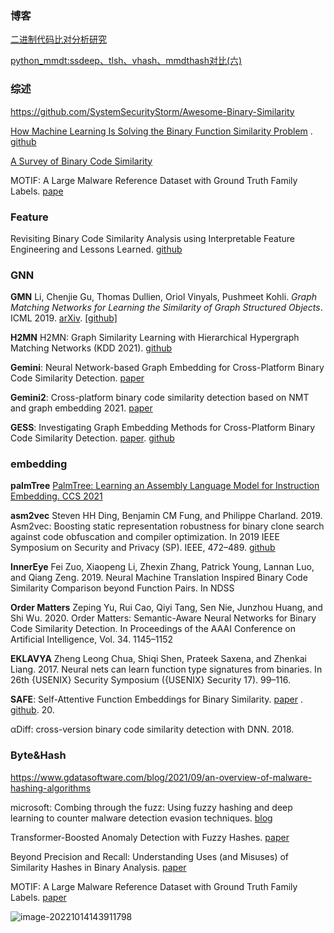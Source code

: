 ### 博客

[二进制代码比对分析研究 ](https://www.cnblogs.com/LittleHann/p/13451724.html)

[python_mmdt:ssdeep、tlsh、vhash、mmdthash对比(六)](https://bbs.pediy.com/thread-271309.htm)



### **综述**

https://github.com/SystemSecurityStorm/Awesome-Binary-Similarity

[How Machine Learning Is Solving the Binary Function Similarity Problem](https://www.s3.eurecom.fr/docs/usenixsec22_marcelli.pdf) . [github](https://github.com/Cisco-Talos/binary_function_similarity)

[A Survey of Binary Code Similarity](https://arxiv.org/pdf/1909.11424.pdf)

MOTIF: A Large Malware Reference Dataset with Ground Truth Family Labels. [pape](https://arxiv.org/pdf/2111.15031.pdf)



### Feature

Revisiting Binary Code Similarity Analysis using Interpretable Feature Engineering and Lessons Learned. [github](https://github.com/SoftSec-KAIST/TikNib/tree/bb8d3f33808d4cbe8128d52e252525ebd6f05c3e)



### GNN

**GMN** Li, Chenjie Gu, Thomas Dullien, Oriol Vinyals, Pushmeet Kohli. *Graph Matching Networks for Learning the Similarity of Graph Structured Objects*. ICML 2019. [arXiv](https://arxiv.org/abs/1904.12787). [[github\]](https://github.com/Lin-Yijie/Graph-Matching-Networks)

**H2MN** H2MN: Graph Similarity Learning with Hierarchical Hypergraph Matching Networks (KDD 2021). [github](https://github.com/cszhangzhen/H2MN)

**Gemini**: Neural Network-based Graph Embedding for Cross-Platform Binary Code Similarity Detection. [paper](https://arxiv.org/pdf/1708.06525.pdf)

**Gemini2**:  Cross-platform binary code similarity detection based on NMT and graph embedding 2021. [paper](https://pdfs.semanticscholar.org/5fde/03bd48236f71b1877dd8713bc25978cfa7e0.pdf)

**GESS**: Investigating Graph Embedding Methods for Cross-Platform Binary Code Similarity Detection.  [paper](https://www.mhumbert.com/publications/eurosp22_2.pdf). [github](https://github.com/GESS-code/GESS)



### embedding

**palmTree** [PalmTree: Learning an Assembly Language Model for Instruction Embedding. CCS 2021](https://www.inforsec.org/wp/wp-content/uploads/2021/07/qy.pdf)

**asm2vec** Steven HH Ding, Benjamin CM Fung, and Philippe Charland. 2019. Asm2vec: Boosting static representation robustness for binary clone search against code obfuscation and compiler optimization. In 2019 IEEE Symposium on Security and Privacy (SP). IEEE, 472–489. [github](https://github.com/Lancern/asm2vec)

 **InnerEye** Fei Zuo, Xiaopeng Li, Zhexin Zhang, Patrick Young, Lannan Luo, and Qiang Zeng. 2019. Neural Machine Translation Inspired Binary Code Similarity Comparison beyond Function Pairs. In NDSS

**Order Matters** Zeping Yu, Rui Cao, Qiyi Tang, Sen Nie, Junzhou Huang, and Shi Wu. 2020. Order Matters: Semantic-Aware Neural Networks for Binary Code Similarity Detection. In Proceedings of the AAAI Conference on Artificial Intelligence, Vol. 34. 1145–1152

**EKLAVYA** Zheng Leong Chua, Shiqi Shen, Prateek Saxena, and Zhenkai Liang. 2017. Neural nets can learn function type signatures from binaries. In 26th {USENIX} Security Symposium ({USENIX} Security 17). 99–116.

**SAFE**: Self-Attentive Function Embeddings for Binary Similarity. [paper](https://arxiv.org/abs/1811.05296) . [github](https://github.com/facebookresearch/SAFEtorch). 20.

αDiff: cross-version binary code similarity detection with DNN. 2018.



### Byte&Hash

https://www.gdatasoftware.com/blog/2021/09/an-overview-of-malware-hashing-algorithms

microsoft: Combing through the fuzz: Using fuzzy hashing and deep learning to counter malware detection evasion techniques. [blog](https://www.microsoft.com/security/blog/2021/07/27/combing-through-the-fuzz-using-fuzzy-hashing-and-deep-learning-to-counter-malware-detection-evasion-techniques/)

Transformer-Boosted Anomaly Detection with Fuzzy Hashes. [paper](https://arxiv.org/pdf/2208.11367.pdf)

Beyond Precision and Recall: Understanding Uses (and Misuses) of Similarity Hashes in Binary Analysis. [paper](https://www.s3.eurecom.fr/docs/codaspy18_pagani.pdf)

MOTIF: A Large Malware Reference Dataset with Ground Truth Family Labels. [paper](https://arxiv.org/pdf/2111.15031.pdf)



![image-20221014143911798](https://aida-blog.oss-cn-hangzhou.aliyuncs.com/images/image-20221014143911798.png)